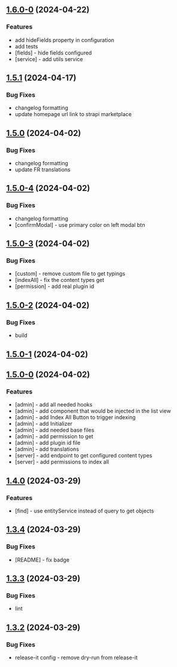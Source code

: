 

## [1.6.0-0](https://github.com/wizbii/strapi-algolia/compare/v1.5.1...v1.6.0-0) (2024-04-22)


### Features

 - add hideFields property in configuration 
 - add tests
 - [fields] - hide fields configured
 - [service] - add utils service

## [1.5.1](https://github.com/wizbii/strapi-algolia/compare/v1.5.0...v1.5.1) (2024-04-17)


### Bug Fixes

 - changelog formatting
 - update homepage url link to strapi marketplace

## [1.5.0](https://github.com/wizbii/strapi-algolia/compare/v1.5.0-4...v1.5.0) (2024-04-02)


### Bug Fixes

 - changelog formatting 
 - update FR translations

## [1.5.0-4](https://github.com/wizbii/strapi-algolia/compare/v1.5.0-3...v1.5.0-4) (2024-04-02)


### Bug Fixes

 - changelog formatting
 - [confirmModal] - use primary color on left modal btn

## [1.5.0-3](https://github.com/wizbii/strapi-algolia/compare/v1.5.0-2...v1.5.0-3) (2024-04-02)


### Bug Fixes

- [custom] - remove custom file to get typings
- [indexAll] - fix the content types get
- [permission] - add real plugin id

## [1.5.0-2](https://github.com/wizbii/strapi-algolia/compare/v1.5.0-1...v1.5.0-2) (2024-04-02)


### Bug Fixes

 - build

## [1.5.0-1](https://github.com/wizbii/strapi-algolia/compare/v1.5.0-0...v1.5.0-1) (2024-04-02)

## [1.5.0-0](https://github.com/wizbii/strapi-algolia/compare/v1.4.0...v1.5.0-0) (2024-04-02)


### Features

- [admin] - add all needed hooks
- [admin] - add component that would be injected in the list view
- [admin] - add Index All Button to trigger indexing
- [admin] - add Initializer
- [admin] - add needed base files
- [admin] - add permission to get
- [admin] - add plugin id file
- [admin] - add translations
- [server] - add endpoint to get configured content types
- [server] - add permissions to index all

## [1.4.0](https://github.com/wizbii/strapi-algolia/compare/v1.3.4...v1.4.0) (2024-03-29)


### Features

- [find] - use entityService instead of query to get objects

## [1.3.4](https://github.com/wizbii/strapi-algolia/compare/v1.3.3...v1.3.4) (2024-03-29)


### Bug Fixes

- [README] - fix badge

## [1.3.3](https://github.com/wizbii/strapi-algolia/compare/v1.3.2...v1.3.3) (2024-03-29)


### Bug Fixes

 - lint

## [1.3.2](https://github.com/wizbii/strapi-algolia/compare/v1.3.1...v1.3.2) (2024-03-29)


### Bug Fixes

 - release-it config - remove dry-run from release-it
